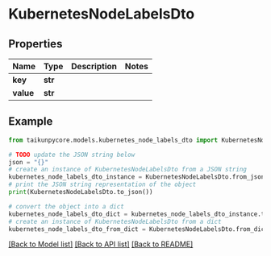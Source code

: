 # KubernetesNodeLabelsDto


## Properties

Name | Type | Description | Notes
------------ | ------------- | ------------- | -------------
**key** | **str** |  | 
**value** | **str** |  | 

## Example

```python
from taikunpycore.models.kubernetes_node_labels_dto import KubernetesNodeLabelsDto

# TODO update the JSON string below
json = "{}"
# create an instance of KubernetesNodeLabelsDto from a JSON string
kubernetes_node_labels_dto_instance = KubernetesNodeLabelsDto.from_json(json)
# print the JSON string representation of the object
print(KubernetesNodeLabelsDto.to_json())

# convert the object into a dict
kubernetes_node_labels_dto_dict = kubernetes_node_labels_dto_instance.to_dict()
# create an instance of KubernetesNodeLabelsDto from a dict
kubernetes_node_labels_dto_from_dict = KubernetesNodeLabelsDto.from_dict(kubernetes_node_labels_dto_dict)
```
[[Back to Model list]](../README.md#documentation-for-models) [[Back to API list]](../README.md#documentation-for-api-endpoints) [[Back to README]](../README.md)


